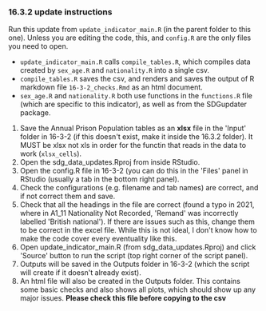 ### 16.3.2 update instructions

Run this update from `update_indicator_main.R` (in the parent folder to this one). Unless you are editing the code, this, and `config.R` are the only files you need to open.  
  
- `update_indicator_main.R` calls `compile_tables.R`, which compiles data created by `sex_age.R` and `nationality.R` into a single csv.  
- `compile_tables.R` saves the csv, and renders and saves the output of R markdown file `16-3-2_checks.Rmd` as an html document.  
- `sex_age.R` and `nationality.R` both use functions in the `functions.R` file (which are specific to this indicator), as well as from the SDGupdater package.  


1) Save the Annual Prison Population tables as an **xlsx** file in the 'Input' folder in 16-3-2 (if this doesn't exist, make it inside the 16.3.2 folder).  It MUST be xlsx not xls in order for the functin that reads in the data to work (`xlsx_cells`).  
2) Open the sdg_data_updates.Rproj from inside RStudio.  
3) Open the config.R file in 16-3-2 (you can do this in the 'Files' panel in RStudio (usually a tab in the bottom right panel).  
4) Check the configurations (e.g. filename and tab names) are correct, and if not correct them and save.  
5) Check that all the headings in the file are correct (found a typo in 2021, where in A1_11 Nationality Not Recorded, 'Remand' was incorrectly labelled 'British national'). 
If there are issues such as this, change them to be correct in the excel file. While this is not ideal, I don't know how to make the code cover every eventuality like this.
6) Open update_indicator_main.R (from sdg_data_updates.Rproj) and click 'Source' button to run the script (top right corner of the script panel).  
7) Outputs will be saved in the Outputs folder in 16-3-2 (which the script will create if it doesn't already exist).  
8) An html file will also be created in the Outputs folder. This contains some basic checks and also shows all plots, which should show up any major issues. **Please check this file before copying to the csv**
